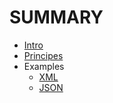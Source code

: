# SUMMARY

* [Intro](API/API.md)
* [Principes](principles/introduction.md)
* Examples
  * [XML](examples/XML.md)
  * [JSON](examples/JSON.md)